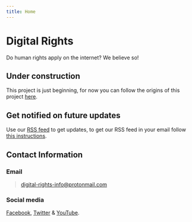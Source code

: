 ```yaml
---
title: Home
---
```


# Digital Rights

Do human rights apply on the internet? We believe so! 

## Under construction

This project is just beginning, for now you can follow the origins of this project [here](https://github.com/alex-esc/digitalrights).

## Get notified on future updates

Use our [RSS feed](https://github.com/digital-rights/rss/releases.atom) to get updates, to get our RSS feed in your email follow [this instructions](https://www.quora.com/What-is-the-best-free-RSS-to-email-service).

## Contact Information

### Email

> [digital-rights-info@protonmail.com](mailto:digital-rights-info@protonmail.com)

### Social media

[Facebook](https://digital-rights.github.io/facebook), [Twitter](https://digital-rights.github.io/twitter) & [YouTube](https://digital-rights.github.io/youtube).
